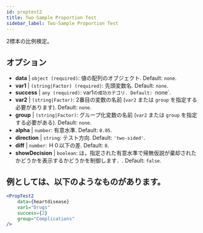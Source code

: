 ```yaml
---
id: proptest2
title: Two-Sample Proportion Test
sidebar_label: Two-Sample Proportion Test
---
```


2標本の比例検定。

## オプション

* __data__ | `object (required)`: 値の配列のオブジェクト. Default: `none`.
* __var1__ | `(string|Factor) (required)`: 先頭変数名. Default: `none`.
* __success__ | `any (required)`: var1`の成功カテゴリ. Default: `none`.
* __var2__ | `(string|Factor)`: 2番目の変数の名前 (`var2` または `group` を指定する必要があります). Default: `none`.
* __group__ | `(string|Factor)`: グループ化変数の名前 (`var2` または `group` を指定する必要がある). Default: `none`.
* __alpha__ | `number`: 有意水準. Default: `0.05`.
* __direction__ | `string`: テスト方向. Default: `'two-sided'`.
* __diff__ | `number`: Ｈ０以下の差. Default: `0`.
* __showDecision__ | `boolean`: は，指定された有意水準で帰無仮説が棄却されたかどうかを表示するかどうかを制御します．. Default: `false`.


## 例としては、以下のようなものがあります。

```jsx live
<PropTest2
    data={heartdisease} 
    var1="Drugs"
    success={2}
    group="Complications"
/>
```
